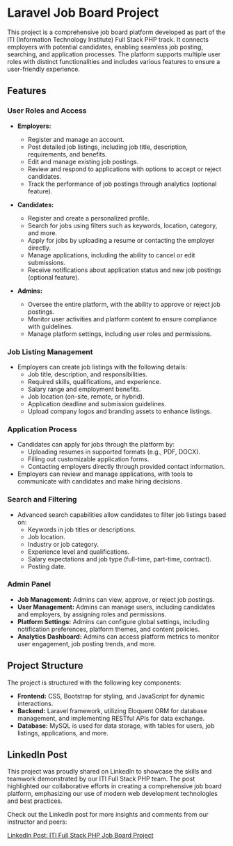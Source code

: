 
# Laravel Job Board Project

This project is a comprehensive job board platform developed as part of the ITI (Information Technology Institute) Full Stack PHP track. It connects employers with potential candidates, enabling seamless job posting, searching, and application processes. The platform supports multiple user roles with distinct functionalities and includes various features to ensure a user-friendly experience.

## Features

### User Roles and Access

- **Employers:**
  - Register and manage an account.
  - Post detailed job listings, including job title, description, requirements, and benefits.
  - Edit and manage existing job postings.
  - Review and respond to applications with options to accept or reject candidates.
  - Track the performance of job postings through analytics (optional feature).

- **Candidates:**
  - Register and create a personalized profile.
  - Search for jobs using filters such as keywords, location, category, and more.
  - Apply for jobs by uploading a resume or contacting the employer directly.
  - Manage applications, including the ability to cancel or edit submissions.
  - Receive notifications about application status and new job postings (optional feature).

- **Admins:**
  - Oversee the entire platform, with the ability to approve or reject job postings.
  - Monitor user activities and platform content to ensure compliance with guidelines.
  - Manage platform settings, including user roles and permissions.

### Job Listing Management

- Employers can create job listings with the following details:
  - Job title, description, and responsibilities.
  - Required skills, qualifications, and experience.
  - Salary range and employment benefits.
  - Job location (on-site, remote, or hybrid).
  - Application deadline and submission guidelines.
  - Upload company logos and branding assets to enhance listings.

### Application Process

- Candidates can apply for jobs through the platform by:
  - Uploading resumes in supported formats (e.g., PDF, DOCX).
  - Filling out customizable application forms.
  - Contacting employers directly through provided contact information.
- Employers can review and manage applications, with tools to communicate with candidates and make hiring decisions.

### Search and Filtering

- Advanced search capabilities allow candidates to filter job listings based on:
  - Keywords in job titles or descriptions.
  - Job location.
  - Industry or job category.
  - Experience level and qualifications.
  - Salary expectations and job type (full-time, part-time, contract).
  - Posting date.

### Admin Panel

- **Job Management:** Admins can view, approve, or reject job postings.
- **User Management:** Admins can manage users, including candidates and employers, by assigning roles and permissions.
- **Platform Settings:** Admins can configure global settings, including notification preferences, platform themes, and content policies.
- **Analytics Dashboard:** Admins can access platform metrics to monitor user engagement, job posting trends, and more.


## Project Structure

The project is structured with the following key components:

- **Frontend:** CSS, Bootstrap for styling, and JavaScript for dynamic interactions.
- **Backend:** Laravel framework, utilizing Eloquent ORM for database management, and implementing RESTful APIs for data exchange.
- **Database:** MySQL is used for data storage, with tables for users, job listings, applications, and more.

## LinkedIn Post

This project was proudly shared on LinkedIn to showcase the skills and teamwork demonstrated by our ITI Full Stack PHP team. The post highlighted our collaborative efforts in creating a comprehensive job board platform, emphasizing our use of modern web development technologies and best practices.

Check out the LinkedIn post for more insights and comments from our instructor and peers:

[LinkedIn Post: ITI Full Stack PHP Job Board Project](https://www.linkedin.com/posts/noha-sobhy_excited-to-share-our-hr-system-project-activity-7245154999964495874-M3_a?utm_source=share&utm_medium=member_ios)
